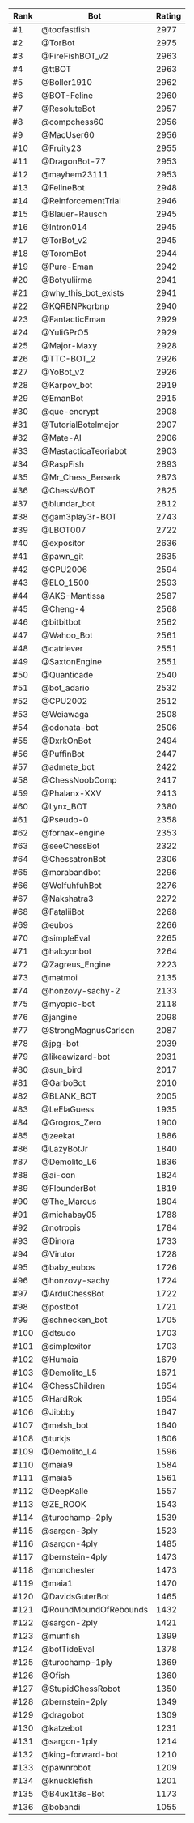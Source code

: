 Rank|Bot|Rating
---|---|---
#1|@toofastfish|2977
#2|@TorBot|2975
#3|@FireFishBOT_v2|2963
#4|@ttBOT|2963
#5|@Boller1910|2962
#6|@BOT-Feline|2960
#7|@ResoluteBot|2957
#8|@compchess60|2956
#9|@MacUser60|2956
#10|@Fruity23|2955
#11|@DragonBot-77|2953
#12|@mayhem23111|2953
#13|@FelineBot|2948
#14|@ReinforcementTrial|2946
#15|@Blauer-Rausch|2945
#16|@Intron014|2945
#17|@TorBot_v2|2945
#18|@ToromBot|2944
#19|@Pure-Eman|2942
#20|@Botyuliirma|2941
#21|@why_this_bot_exists|2941
#22|@KQRBNPkqrbnp|2940
#23|@FantacticEman|2929
#24|@YuliGPrO5|2929
#25|@Major-Maxy|2928
#26|@TTC-BOT_2|2926
#27|@YoBot_v2|2926
#28|@Karpov_bot|2919
#29|@EmanBot|2915
#30|@que-encrypt|2908
#31|@TutorialBotelmejor|2907
#32|@Mate-AI|2906
#33|@MastacticaTeoriabot|2903
#34|@RaspFish|2893
#35|@Mr_Chess_Berserk|2873
#36|@ChessVBOT|2825
#37|@blundar_bot|2812
#38|@gam3play3r-BOT|2743
#39|@LBOT007|2722
#40|@expositor|2636
#41|@pawn_git|2635
#42|@CPU2006|2594
#43|@ELO_1500|2593
#44|@AKS-Mantissa|2587
#45|@Cheng-4|2568
#46|@bitbitbot|2562
#47|@Wahoo_Bot|2561
#48|@catriever|2551
#49|@SaxtonEngine|2551
#50|@Quanticade|2540
#51|@bot_adario|2532
#52|@CPU2002|2512
#53|@Weiawaga|2508
#54|@odonata-bot|2506
#55|@DxrkOnBot|2494
#56|@PuffinBot|2447
#57|@admete_bot|2422
#58|@ChessNoobComp|2417
#59|@Phalanx-XXV|2413
#60|@Lynx_BOT|2380
#61|@Pseudo-0|2358
#62|@fornax-engine|2353
#63|@seeChessBot|2322
#64|@ChessatronBot|2306
#65|@morabandbot|2296
#66|@WolfuhfuhBot|2276
#67|@Nakshatra3|2272
#68|@FataliiBot|2268
#69|@eubos|2266
#70|@simpleEval|2265
#71|@halcyonbot|2264
#72|@Zagreus_Engine|2223
#73|@matmoi|2135
#74|@honzovy-sachy-2|2133
#75|@myopic-bot|2118
#76|@jangine|2098
#77|@StrongMagnusCarlsen|2087
#78|@jpg-bot|2039
#79|@likeawizard-bot|2031
#80|@sun_bird|2017
#81|@GarboBot|2010
#82|@BLANK_BOT|2005
#83|@LeElaGuess|1935
#84|@Grogros_Zero|1900
#85|@zeekat|1886
#86|@LazyBotJr|1840
#87|@Demolito_L6|1836
#88|@ai-con|1824
#89|@FlounderBot|1819
#90|@The_Marcus|1804
#91|@michabay05|1788
#92|@notropis|1784
#93|@Dinora|1733
#94|@Virutor|1728
#95|@baby_eubos|1726
#96|@honzovy-sachy|1724
#97|@ArduChessBot|1722
#98|@postbot|1721
#99|@schnecken_bot|1705
#100|@dtsudo|1703
#101|@simplexitor|1703
#102|@Humaia|1679
#103|@Demolito_L5|1671
#104|@ChessChildren|1654
#105|@HardRok|1654
#106|@Jibbby|1647
#107|@melsh_bot|1640
#108|@turkjs|1606
#109|@Demolito_L4|1596
#110|@maia9|1584
#111|@maia5|1561
#112|@DeepKalle|1557
#113|@ZE_ROOK|1543
#114|@turochamp-2ply|1539
#115|@sargon-3ply|1523
#116|@sargon-4ply|1485
#117|@bernstein-4ply|1473
#118|@monchester|1473
#119|@maia1|1470
#120|@DavidsGuterBot|1465
#121|@RoundMoundOfRebounds|1432
#122|@sargon-2ply|1421
#123|@munfish|1399
#124|@botTideEval|1378
#125|@turochamp-1ply|1369
#126|@Ofish|1360
#127|@StupidChessRobot|1350
#128|@bernstein-2ply|1349
#129|@dragobot|1309
#130|@katzebot|1231
#131|@sargon-1ply|1214
#132|@king-forward-bot|1210
#133|@pawnrobot|1209
#134|@knucklefish|1201
#135|@B4ux1t3s-Bot|1173
#136|@bobandi|1055
